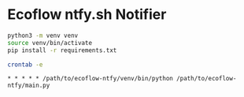 # Ecoflow ntfy.sh Notifier

```bash
python3 -m venv venv
source venv/bin/activate
pip install -r requirements.txt

crontab -e
```

```
* * * * * /path/to/ecoflow-ntfy/venv/bin/python /path/to/ecoflow-ntfy/main.py
```
